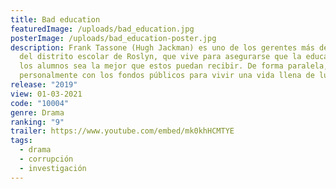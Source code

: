 ```yaml
---
title: Bad education
featuredImage: /uploads/bad_education.jpg
posterImage: /uploads/bad_education-poster.jpg
description: Frank Tassone (Hugh Jackman) es uno de los gerentes más destacados
  del distrito escolar de Roslyn, que vive para asegurarse que la educación de
  los alumnos sea la mejor que estos puedan recibir. De forma paralela, se lucra
  personalmente con los fondos públicos para vivir una vida llena de lujos.
release: "2019"
view: 01-03-2021
code: "10004"
genre: Drama
ranking: "9"
trailer: https://www.youtube.com/embed/mk0khHCMTYE
tags:
  - drama
  - corrupción
  - investigación
---
```

